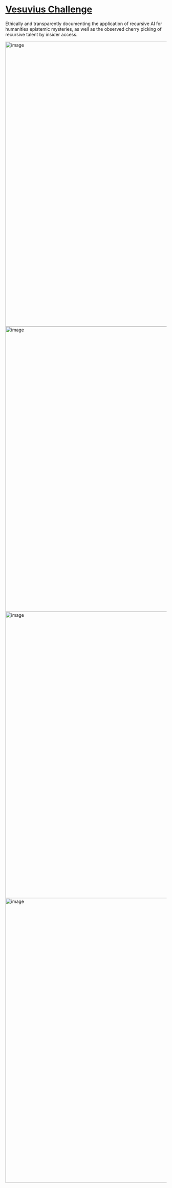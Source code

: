 # [Vesuvius Challenge](https://www.unl.edu/no-place-like/vesuvius-scrolls/)
Ethically and transparently documenting the application of recursive AI for humanities epistemic mysteries, as well as the observed cherry picking of recursive talent by insider access. 

<img width="890" alt="image" src="https://github.com/user-attachments/assets/08c70f62-6da1-4f3d-9211-9521de74a1b7" />
<img width="892" alt="image" src="https://github.com/user-attachments/assets/d2fcdefd-8a8a-4043-af32-a2c2da5a0a44" />
<img width="895" alt="image" src="https://github.com/user-attachments/assets/4dbee4f5-ea17-4138-af26-9e274c02f317" />
<img width="890" alt="image" src="https://github.com/user-attachments/assets/4f007f7a-c8db-4be6-974e-00255af05f68" />
